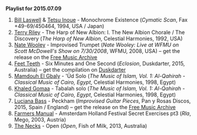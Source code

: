 **Playlist for 2015.07.09**

1. [Bill Laswell](http://musicbrainz.org/artist/8b7a121c-5b50-4912-ab4c-e49a631a2db0) & [Tetsu Inoue](http://musicbrainz.org/artist/a6af6859-abf0-420b-be61-72812aa9d94e) - Monochrome Existence (_Cymatic Scan_, Fax +49-69/450464, 1994, USA / Japan)
1. [Terry Riley](http://musicbrainz.org/artist/7bf257bf-19a8-4205-8ae8-98511e50b719) - The Harp of New Albion: I. The New Albion Chorale / The Discovery (_The Harp of New Albion_, Celestial Harmonies, 1992, USA)
1. [Nate Wooley](http://musicbrainz.org/artist/2c98472e-79ab-4931-9bc1-44aedf26fa8a) - Improvised Trumpet (_Nate Wooley: Live at WFMU on Scott McDowell's Show on 7/30/2008_, WFMU, 2008, USA) – get the release on the [Free Music Archive](http://freemusicarchive.org/music/Nate_Wooley/Live_at_WFMU_on_Scott_McDowells_Show_on_7302008/)
1. [Feet Teeth](http://musicbrainz.org/artist/a5d9bcc7-9af3-4506-a22d-a8c024db69ab) - Six Minutes and One Second (_Eclosion_, Duskdarter, 2015, Australia) – get the compilation on [Duskdarter](http://www.duskdarter.com.au/index.php?p=releases&s=DDC002)
1. [Mamdouh El Gbaly](http://musicbrainz.org/artist/141cca7d-f470-46e7-b393-00f12a70e4c0) - 'Ūd Solo (_The Music of Islam, Vol. 1: Al-Qahirah - Classical Music of Cairo, Egypt_, Celestial Harmonies, 1998, Egypt)
1. [Khaled Gomaa](http://musicbrainz.org/artist/ffdb43b9-279b-4800-a13a-59d180805637) - Tabalah solo (_The Music of Islam, Vol. 1: Al-Qahirah - Classical Music of Cairo, Egypt_, Celestial Harmonies, 1998, Egypt)
1. [Luciana Bass](http://musicbrainz.org/artist/349d9dc5-8fc4-4db3-91c0-c44cb52815d2) - Peckham (_Improvised Guitar Pieces_, Pan y Rosas Discos, 2015, Spain / England) – get the release on the [Free Music Archive](http://freemusicarchive.org/music/luciana_bass/improvised_guitar_pieces)
1. [Farmers Manual](http://musicbrainz.org/artist/9bea9fb2-b304-4d2a-a60c-1d9f1bec5c8a) - Amsterdam Holland Festival Secret Exercises pt3 (_Rla_, Mego, 2003, Austria)
1. [The Necks](http://musicbrainz.org/artist/51f8d454-f4a8-41e6-8bd7-a35921eeedd0) - Open (_Open_, Fish of Milk, 2013, Australia)
